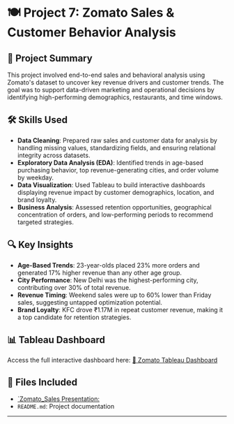 # 🍽️ Project 7: Zomato Sales & Customer Behavior Analysis

## 📌 Project Summary

This project involved end-to-end sales and behavioral analysis using Zomato's dataset to uncover key revenue drivers and customer trends. The goal was to support data-driven marketing and operational decisions by identifying high-performing demographics, restaurants, and time windows.

## 🛠️ Skills Used

* **Data Cleaning**: Prepared raw sales and customer data for analysis by handling missing values, standardizing fields, and ensuring relational integrity across datasets.
* **Exploratory Data Analysis (EDA)**: Identified trends in age-based purchasing behavior, top revenue-generating cities, and order volume by weekday.
* **Data Visualization**: Used Tableau to build interactive dashboards displaying revenue impact by customer demographics, location, and brand loyalty.
* **Business Analysis**: Assessed retention opportunities, geographical concentration of orders, and low-performing periods to recommend targeted strategies.

## 🔍 Key Insights

* **Age-Based Trends**: 23-year-olds placed 23% more orders and generated 17% higher revenue than any other age group.
* **City Performance**: New Delhi was the highest-performing city, contributing over 30% of total revenue.
* **Revenue Timing**: Weekend sales were up to 60% lower than Friday sales, suggesting untapped optimization potential.
* **Brand Loyalty**: KFC drove ₹1.17M in repeat customer revenue, making it a top candidate for retention strategies.

## 📊 Tableau Dashboard

Access the full interactive dashboard here:
[🔗 Zomato Tableau Dashboard](https://public.tableau.com/views/Final1_17496617680440/Dashboard1?:language=en-US&:sid=&:redirect=auth&:display_count=n&:origin=viz_share_link)

## 📂 Files Included

* [`Zomato_Sales Presentation:](https://docs.google.com/presentation/d/1EbCAKgpAa4sbT6PQ88gV8wOhZU_Xh5CWoY7ZWnYGkk0/edit?usp=sharing)
* `README.md`: Project documentation

---
